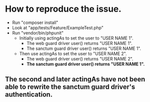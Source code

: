 # How to reproduce the issue.
* Run "composer install"
* Look at "app/tests/Feature/ExampleTest.php"
* Run "vendor/bin/phpunit"
    * Initially using actingAs to set the user to "USER NAME 1".
        * The web guard driver user() returns "USER NAME 1".
        * The sanctum guard driver user() returns "USER NAME 1".
    * Then use actingAs to set the user to "USER NAME 2".
        * The web guard driver user() returns "USER NAME 2".
        * **The sanctum guard driver user() returns "USER NAME 1".**

## The second and later actingAs have not been able to rewrite the sanctum guard driver's authentication.

